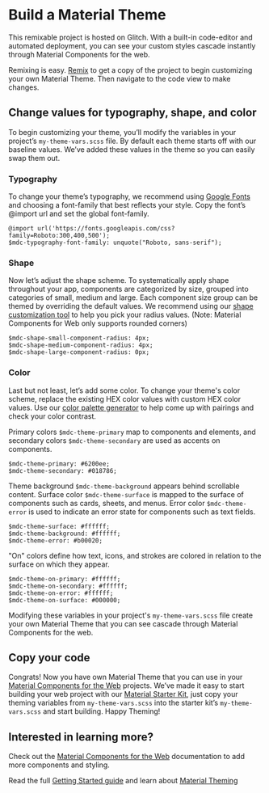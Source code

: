 # Build a Material Theme

This remixable project is hosted on Glitch. With a built-in code-editor and automated deployment, you can see your custom styles cascade instantly through Material Components for the web.

Remixing is easy. [Remix](https://glitch.com/edit/#!/remix/material-theme-builder) to get a copy of the project to begin customizing your own Material Theme. Then navigate to the code view to make changes.


## Change values for typography, shape, and color
To begin customizing your theme, you’ll modify the variables in your project’s ```my-theme-vars.scss``` file. By default each theme starts off with our baseline values. We’ve added these values in the theme so you can easily swap them out.

### Typography
To change your theme’s typography, we recommend using [Google Fonts](https://fonts.google.com/) and choosing a font-family that best reflects your style. Copy the font’s @import url and set the global font-family.

```
@import url('https://fonts.googleapis.com/css?family=Roboto:300,400,500');
$mdc-typography-font-family: unquote("Roboto, sans-serif");
```

### Shape
Now let’s adjust the shape scheme. To systematically apply shape throughout your app, components are categorized by size, grouped into categories of small, medium and large. Each component size group can be themed by overriding the default values. We recommend using our [shape customization tool](https://material.io/design/shape/about-shape.html#shape-customization-tool) to help you pick your radius values. (Note: Material Components for Web only supports rounded corners)

```
$mdc-shape-small-component-radius: 4px;
$mdc-shape-medium-component-radius: 4px;
$mdc-shape-large-component-radius: 0px;
```

### Color
Last but not least, let’s add some color. To change your theme's color scheme, replace the existing HEX color values with custom HEX color values. Use our [color palette generator](https://material.io/design/color/the-color-system.html#tools-for-picking-colors) to help come up with pairings and check your color contrast.

Primary colors ```$mdc-theme-primary``` map to components and elements, and secondary colors  ```$mdc-theme-secondary``` are used as accents on components.

```
$mdc-theme-primary: #6200ee;
$mdc-theme-secondary: #018786;
```

Theme background ```$mdc-theme-background``` appears behind scrollable content. Surface color ```$mdc-theme-surface``` is mapped to the surface of components such as cards, sheets, and menus. Error color ```$mdc-theme-error``` is used to indicate an error state for components such as text fields.

```
$mdc-theme-surface: #ffffff;
$mdc-theme-background: #ffffff;
$mdc-theme-error: #b00020;
```

"On" colors define how text, icons, and strokes are colored in relation to the surface on which they appear.

```
$mdc-theme-on-primary: #ffffff;
$mdc-theme-on-secondary: #ffffff;
$mdc-theme-on-error: #ffffff;
$mdc-theme-on-surface: #000000;
```

Modifying these variables in your project's ```my-theme-vars.scss``` file create your own Material Theme that you can see cascade through Material Components for the web. 

## Copy your code
Congrats! Now you have own Material Theme that you can use in your [Material Components for the Web](https://github.com/material-components/material-components-web) projects. We’ve made it easy to start building your web project with our [Material Starter Kit](https://glitch.com/~material-starter-kit), just copy your theming variables from ```my-theme-vars.scss``` into the starter kit’s ```my-theme-vars.scss``` and start building. Happy Theming!

## Interested in learning more?
Check out the [Material Components for the Web](https://github.com/material-components/material-components-web) documentation to add more components and styling.

Read the full [Getting Started guide](https://github.com/material-components/material-components-web/blob/master/docs/getting-started.md) and learn about [Material Theming](https://material.io/design/material-theming)


